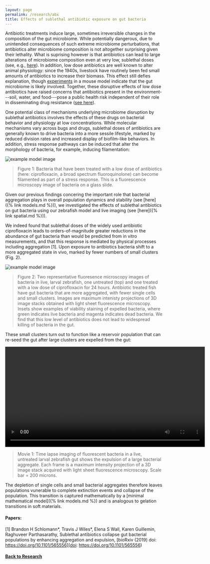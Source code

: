 ```yaml
---
layout: page
permalink: /research/abx
title: Effects of sublethal antibiotic exposure on gut bacteria
---
```



Antibiotic treatments induce large, sometimes irreversible changes in the composition of the gut microbiome. While potentially dangerous, due to unintended consequences of such extreme microbiome perturbations, that antibiotics alter microbiome composition is not altogether surprising given their lethality. What is suprising however is that antibiotics can lead to large alterations of microbiome composition even at very low, sublethal doses (see, e.g., [here](https://www.ncbi.nlm.nih.gov/pubmed/22914093)). In addition, low dose antibiotics are well known to alter animal physiology: since the 1940s, livestock have routinely been fed small amounts of antibiotics to increase their biomass. This effect still defies explanation, though [experiments](https://www.ncbi.nlm.nih.gov/pubmed/22914093) in a mouse model indicate that the gut microbiome is likely involved. Together, these disruptive effects of low dose antibiotics have raised concerns that antibiotics present in the environment---soil, water, and food---pose a public health risk independent of their role in disseminating drug resistance ([see here](https://www.ncbi.nlm.nih.gov/books/NBK481560/)).

One potential class of mechanisms underlying microbiome disruption by sublethal antibiotics involves the effects of these drugs on bacterial behavior and physiology at low concentrations. While molecular mechanisms vary across bugs and drugs, sublethal doses of antibiotics are generally known to drive bacteria into a more sessile lifestyle, marked by reduced division rates and increased display of biofilm-like behaviors. In addition, stress response pathways can be induced that alter the morphology of bacteria, for example, inducing filamentation:

![example model image]({{site.baseurl}}/assets/vib_cip_invitro_crop.jpg)
> Figure 1: Bacteria that have been treated with a low dose of antibiotics (here: ciprofloxacin, a broad spectrum fluoroquinolone) can become filamented as part of a stress response. This is a fluorescence microscopy image of bacteria on a glass slide.

Given our previous findings concering the important role that bacterial aggregation plays in overall population dynamics and stability (see [here]({% link models.md %})), we investigated the effects of sublethal antibiotics on gut bacteria using our zebrafish model and live imaging (see [here]({% link spatial.md %})).

We indeed found that sublethal doses of the widely used antibiotic ciprofloxacin leads to orders-of-magnitude greater reductions in the abundance of gut bacteria than would be predicted from in vitro measurements, and that this response is mediated by physical processes including aggregation [1]. Upon exposure to antbiotics bacteria shift to a more aggregated state in vivo, marked by fewer numbers of small clusters (Fig. 2). 

![example model image]({{site.baseurl}}/assets/ent_cip_full.jpg)

> Figure 2: Two representative fluoresence microscopy images of bacteria in live, larval zebrafish, one untreated (top) and one treated with a low dose of ciprofloxacin for 24 hours. Antibiotic treated fish have gut bacteria that are more aggregated, with fewer single cells and small clusters. Images are maximum intenisty projections of 3D image stacks obtained with light sheet fluorescence microscopy. Insets show examples of viability staining of expelled bacteria, where green indicates live bacteria and magenta indicates dead bacteria. We find that this low level of antibiotics does not lead to widespread killing of bacteria in the gut.

These small clusters turn out to function like a reservoir population that can re-seed the gut after large clusters are expelled from the gut:

<video width="640" controls>
  <source src="{{site.baseurl}}/assets/ent_expulsion.mp4" type="video/mp4">
</video>

> Movie 1: Time lapse imaging of fluorescent bacteria in a live, untreated larval zebrafish gut shows the expulsion of a large bacterial aggregate. Each frame is a maximum intensity projection of a 3D image stack acquired with light sheet fluorescence microscopy. Scale bar = 200 microns. 

The depletion of single cells and small bacterial aggregates therefore leaves populations vunerable to complete extinction events and collapse of the population. This transition is captured mathematically by a [minimal mathematical model]({% link models.md %}) and is analogous to gelation transitions in soft materials.

#### Papers:

[1] Brandon H Schlomann\*, Travis J Wiles\*, Elena S Wall, Karen Guillemin, Raghuveer Parthasarathy, Sublethal antibiotics collapse gut bacterial populations by enhancing aggregation and expulsion, [bioRxiv (2019) doi: https://doi.org/10.1101/565556](doi: https://doi.org/10.1101/565556)

#### [Back to Research]({{site.baseurl}}/research)


 
